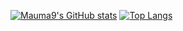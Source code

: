 [![Mauma9's GitHub stats](https://github-readme-stats.vercel.app/api?username=Mauma9&theme=github_dark&show_icons=truecompact)](https://github.com/anuraghazra/github-readme-stats)
[![Top Langs](https://github-readme-stats.vercel.app/api/top-langs/?username=Mauma9&layout=donut&theme=github_dark&show_icons=true)](https://github.com/anuraghazra/github-readme-stats)
